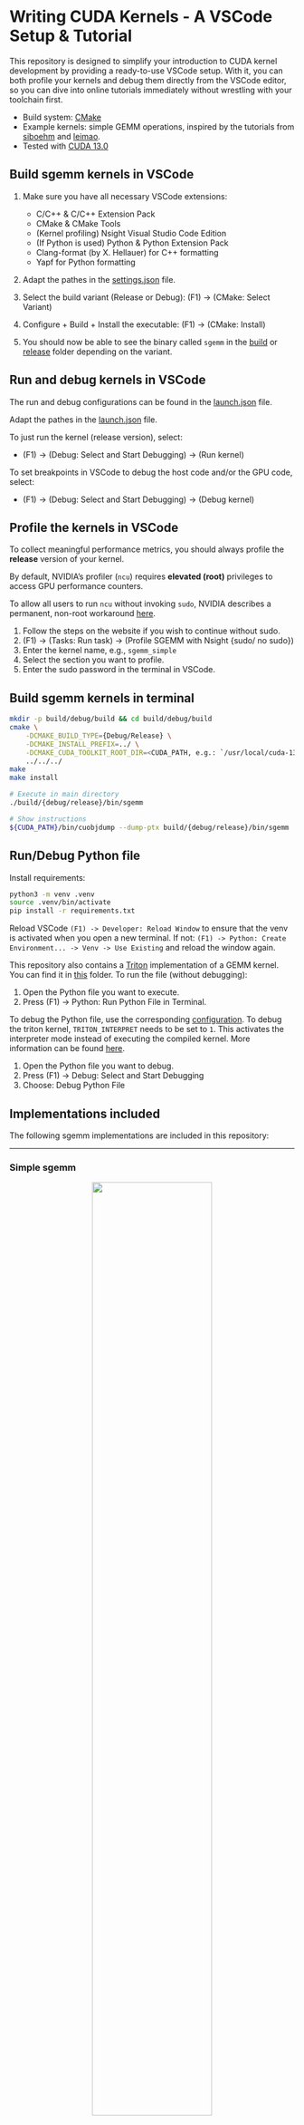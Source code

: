 # Writing CUDA Kernels - A VSCode Setup & Tutorial
This repository is designed to simplify your introduction to CUDA kernel development by providing a ready-to-use VSCode setup. With it, you can both profile your kernels and debug them directly from the VSCode editor, so you can dive into online tutorials immediately without wrestling with your toolchain first.
- Build system: [CMake](CMakeLists.txt)
- Example kernels: simple GEMM operations, inspired by the tutorials from [siboehm](https://siboehm.com/articles/22/CUDA-MMM) and [leimao](https://leimao.github.io/article/CUDA-Matrix-Multiplication-Optimization/).
- Tested with [CUDA 13.0](https://docs.nvidia.com/cuda/cuda-toolkit-release-notes/index.html)


## Build sgemm kernels in VSCode

1. Make sure you have all necessary VSCode extensions: 
    - C/C++ & C/C++ Extension Pack
    - CMake & CMake Tools
    - (Kernel profiling) Nsight Visual Studio Code Edition
    - (If Python is used) Python & Python Extension Pack
    - Clang-format (by X. Hellauer) for C++ formatting
    - Yapf for Python formatting

1. Adapt the pathes in the [settings.json](.vscode/settings.json) file.

1. Select the build variant (Release or Debug): (F1) -> (CMake: Select Variant)

1. Configure + Build + Install the executable: (F1) -> (CMake: Install)

1. You should now be able to see the binary called `sgemm` in the [build](build/debug/bin/sgemm) or [release](build/release/bin/sgemm) folder depending on the variant.


## Run and debug kernels in VSCode

The run and debug configurations can be found in the [launch.json](.vscode/launch.json) file.

Adapt the pathes in the [launch.json](.vscode/launch.json) file.

To just run the kernel (release version), select:

- (F1) -> (Debug: Select and Start Debugging) -> (Run kernel)

To set breakpoints in VSCode to debug the host code and/or the GPU code, select:

- (F1) -> (Debug: Select and Start Debugging) -> (Debug kernel)


## Profile the kernels in VSCode

To collect meaningful performance metrics, you should always profile the **release** version of your kernel.

By default, NVIDIA’s profiler (`ncu`) requires **elevated (root)** privileges to access GPU performance counters.

To allow all users to run `ncu` without invoking `sudo`, NVIDIA describes a permanent, non-root workaround
[here](https://developer.nvidia.com/nvidia-development-tools-solutions-err_nvgpuctrperm-permission-issue-performance-counters).

1. Follow the steps on the website if you wish to continue without sudo.
1. (F1) -> (Tasks: Run task) -> (Profile SGEMM with Nsight {sudo/ no sudo})
1. Enter the kernel name, e.g., `sgemm_simple`
1. Select the section you want to profile.
1. Enter the sudo password in the terminal in VSCode.


## Build sgemm kernels in terminal

```bash
mkdir -p build/debug/build && cd build/debug/build
cmake \
    -DCMAKE_BUILD_TYPE={Debug/Release} \
    -DCMAKE_INSTALL_PREFIX=../ \
    -DCMAKE_CUDA_TOOLKIT_ROOT_DIR=<CUDA_PATH, e.g.: `/usr/local/cuda-13`> \
    ../../../
make
make install

# Execute in main directory
./build/{debug/release}/bin/sgemm

# Show instructions
${CUDA_PATH}/bin/cuobjdump --dump-ptx build/{debug/release}/bin/sgemm
```


## Run/Debug Python file
Install requirements:

```bash
python3 -m venv .venv
source .venv/bin/activate
pip install -r requirements.txt
```

Reload VSCode `(F1) -> Developer: Reload Window` to ensure that the venv is activated when you open a new terminal.
If not: `(F1) -> Python: Create Environment... -> Venv -> Use Existing` and reload the window again.

This repository also contains a [Triton](https://triton-lang.org/main/index.html) implementation of a GEMM kernel.
You can find it in [this](examples/triton) folder.
To run the file (without debugging):

1. Open the Python file you want to execute.
1. Press (F1) -> Python: Run Python File in Terminal.

To debug the Python file, use the corresponding [configuration](.vscode/launch.json).
To debug the triton kernel, `TRITON_INTERPRET` needs to be set to `1`.
This activates the interpreter mode instead of executing the compiled kernel.
More information can be found [here](https://triton-lang.org/main/programming-guide/chapter-3/debugging.html).

1. Open the Python file you want to debug.
1. Press (F1) -> Debug: Select and Start Debugging
1. Choose: Debug Python File


## Implementations included

The following sgemm implementations are included in this repository:
____
### Simple sgemm
<p align="center">
  <img src="docs/figures/00_simple_sgemm.png" width="65%"/>
</p>

____
### Coalesced sgemm
<p align="center">
  <img src="docs/figures/01_coalesced_sgemm.png" width="70%"/>
</p>

____
### Tiled sgemm
<p align="center">
  <img src="docs/figures/02_tiled_sgemm.png" width="80%"/>
</p>

____
### 2D-Tiled sgemm & 2D-Tiled sgemm (vectorized v2)
<p align="center">
  <img src="docs/figures/03_05_tiled_2d+vectorized2_sgemm.png" width="90%"/>
</p>

____
### 2D-Tiled sgemm (vectorized v1)
<p align="center">
  <img src="docs/figures/04_tiled_2d_vectorized1_sgemm.png" width="92%"/>
</p>

____
### 2D Warptiling
<p align="center">
  <img src="docs/figures/06_warptiling_sgemm.png" width="92%"/>
</p>

____
### Tensorcores
<p align="center">
  <img src="docs/figures/07_tensorcores_sgemm.png" width="90%"/>
</p>

## Tracing

1. Enable the collection of tracing information in the [settings.json](.vscode/settings.json).

1. Trace the kernel <my_kernel>, e.g. `sgemm_warptiling`:
    ```bash
    ${CUDA_PATH}/bin/ncu \
      --set full -f \
      --kernel-name <my_kernel> \
      --export sgemm.ncu-rep \
      ./build/release/bin/sgemm
    ```

1. Open the file with nsight:
    ```bash
    ${CUDA_PATH}/bin/ncu-ui sgemm.ncu-rep
    ```

1. Profile additional metrics:
    ```bash
    # Show all metrics
    ${CUDA_PATH}/bin/ncu --query-metrics

    # Profile more metrics (m1, m2, and m3)
    ${CUDA_PATH}/bin/ncu [...] --metrics m1,m2,m3 [...]
    ```
    To print the results, use `--page raw `.
